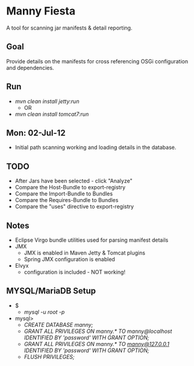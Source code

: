 Manny Fiesta
============

A tool for scanning jar manifests & detail reporting.

Goal
----
Provide details on the manifests for cross referencing OSGi configuration and dependencies.



Run
---
- _mvn clean install jetty:run_
  - OR
- _mvn clean install tomcat7:run_



Mon: 02-Jul-12
--------------
- Initial path scanning working and loading details in the database.



TODO
----
 - After Jars have been selected - click "Analyze"
 - Compare the Host-Bundle to export-registry
 - Compare the Import-Bundle to Bundles
 - Compare the Requires-Bundle to Bundles
 - Compare the "uses" directive to export-registry



Notes
-----
- Eclipse Virgo bundle utilities used for parsing manifest details
- JMX
  - JMX is enabled in Maven Jetty & Tomcat plugins
  - Spring JMX configuration is enabled
- Elvyx
  - configuration is included - NOT working!



MYSQL/MariaDB Setup
-------------------
- $
  - _mysql -u root -p_
- mysql>
  - _CREATE DATABASE manny;_
  - _GRANT ALL PRIVILEGES ON manny.* TO manny@localhost IDENTIFIED BY 'password' WITH GRANT OPTION;_
  - _GRANT ALL PRIVILEGES ON manny.* TO manny@127.0.0.1 IDENTIFIED BY 'password' WITH GRANT OPTION;_
  - _FLUSH PRIVILEGES;_



